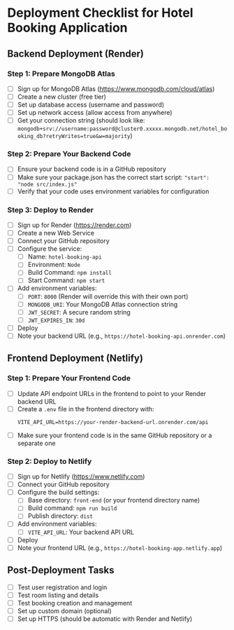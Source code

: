 # Deployment Checklist for Hotel Booking Application

## Backend Deployment (Render)

### Step 1: Prepare MongoDB Atlas
- [ ] Sign up for MongoDB Atlas (https://www.mongodb.com/cloud/atlas)
- [ ] Create a new cluster (free tier)
- [ ] Set up database access (username and password)
- [ ] Set up network access (allow access from anywhere)
- [ ] Get your connection string (should look like: `mongodb+srv://username:password@cluster0.xxxxx.mongodb.net/hotel_booking_db?retryWrites=true&w=majority`)

### Step 2: Prepare Your Backend Code
- [ ] Ensure your backend code is in a GitHub repository
- [ ] Make sure your package.json has the correct start script: `"start": "node src/index.js"`
- [ ] Verify that your code uses environment variables for configuration

### Step 3: Deploy to Render
- [ ] Sign up for Render (https://render.com)
- [ ] Create a new Web Service
- [ ] Connect your GitHub repository
- [ ] Configure the service:
  - [ ] Name: `hotel-booking-api`
  - [ ] Environment: `Node`
  - [ ] Build Command: `npm install`
  - [ ] Start Command: `npm start`
- [ ] Add environment variables:
  - [ ] `PORT`: `8000` (Render will override this with their own port)
  - [ ] `MONGODB_URI`: Your MongoDB Atlas connection string
  - [ ] `JWT_SECRET`: A secure random string
  - [ ] `JWT_EXPIRES_IN`: `30d`
- [ ] Deploy
- [ ] Note your backend URL (e.g., `https://hotel-booking-api.onrender.com`)

## Frontend Deployment (Netlify)

### Step 1: Prepare Your Frontend Code
- [ ] Update API endpoint URLs in the frontend to point to your Render backend URL
- [ ] Create a `.env` file in the frontend directory with:
  ```
  VITE_API_URL=https://your-render-backend-url.onrender.com/api
  ```
- [ ] Make sure your frontend code is in the same GitHub repository or a separate one

### Step 2: Deploy to Netlify
- [ ] Sign up for Netlify (https://www.netlify.com)
- [ ] Connect your GitHub repository
- [ ] Configure the build settings:
  - [ ] Base directory: `front-end` (or your frontend directory name)
  - [ ] Build command: `npm run build`
  - [ ] Publish directory: `dist`
- [ ] Add environment variables:
  - [ ] `VITE_API_URL`: Your backend API URL
- [ ] Deploy
- [ ] Note your frontend URL (e.g., `https://hotel-booking-app.netlify.app`)

## Post-Deployment Tasks
- [ ] Test user registration and login
- [ ] Test room listing and details
- [ ] Test booking creation and management
- [ ] Set up custom domain (optional)
- [ ] Set up HTTPS (should be automatic with Render and Netlify)
